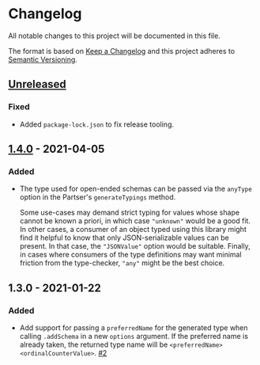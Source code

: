 # Changelog

All notable changes to this project will be documented in this file.

The format is based on [Keep a Changelog](http://keepachangelog.com/en/1.0.0/)
and this project adheres to [Semantic Versioning](http://semver.org/spec/v2.0.0.html).

## [Unreleased]
### Fixed
- Added `package-lock.json` to fix release tooling.

## [1.4.0] - 2021-04-05
### Added
- The type used for open-ended schemas can be passed via the `anyType` option in the Partser's `generateTypings` method.
  
  Some use-cases may demand strict typing for values whose shape cannot be known a priori, in which case `"unknown"` would be a good fit. In other cases, a consumer of an object typed using this library might find it helpful to know that only JSON-serializable values can be present. In that case, the `"JSONValue"` option would be suitable. Finally, in cases where consumers of the type definitions may want minimal friction from the type-checker, `"any"` might be the best choice.

## 1.3.0 - 2021-01-22
### Added
- Add support for passing a `preferredName` for the generated type when calling `.addSchema` in a new `options` argument. If the preferred name is already taken, the returned type name will be `<preferredName><ordinalCounterValue>`. [#2]

[#2]: https://github.com/ggoodman/json-schema-to-dts/issues/2

[Unreleased]: https://github.com/ggoodman/json-schema-to-dts/compare/v1.4.0...HEAD
[1.4.0]: https://github.com/ggoodman/json-schema-to-dts/compare/v1.3.0...v1.4.0
